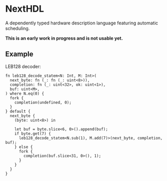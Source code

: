# NextHDL

A dependently typed hardware description language featuring automatic scheduling.

**This is an early work in progress and is not usable yet.**

## Example

LEB128 decoder:

```
fn leb128_decode_statem<N: Int, M: Int>(
  next_byte: fn (_: fn (_: uint<8>)),
  completion: fn (_: uint<32>, ok: uint<1>),
  buf: uint<M>,
) where N.eq(0) {
  fork {
    completion(undefined, 0);
  }
} default {
  next_byte {
    (byte: uint<8>) in

    let buf = byte.slice<6, 0>().append(buf);
    if byte.get(7) {
      leb128_decode_statem<N.sub(1), M.add(7)>(next_byte, completion, buf);
    } else {
      fork {
        completion(buf.slice<31, 0>(), 1);
      }
    }
  }
}
```